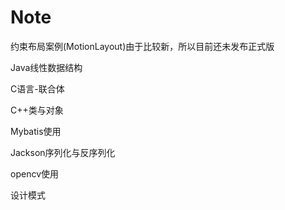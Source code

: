 # Note

约束布局案例(MotionLayout)由于比较新，所以目前还未发布正式版

Java线性数据结构

C语言-联合体

C++类与对象

Mybatis使用

Jackson序列化与反序列化

opencv使用

设计模式